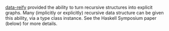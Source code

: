 <div class="teaser">

[data-reify](http://hackage.haskell.org/cgi-bin/hackage-scripts/package/data-reify)
provided the ability to turn recursive structures into explicit graphs.
Many (implicitly or explicitly) recursive data structure can be given
this ability, via a type class instance. See the Haskell Symposium paper
(below) for more details.

</div>

